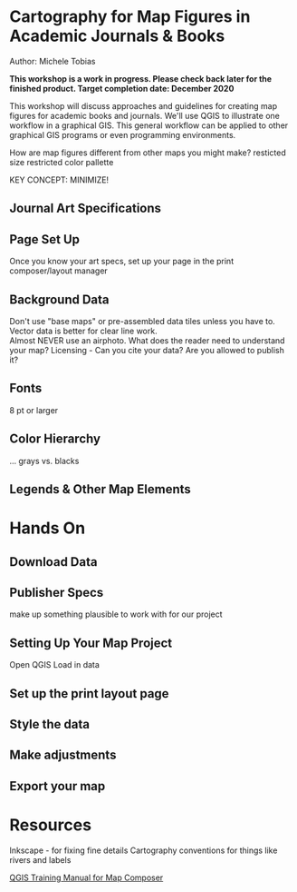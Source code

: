 # Cartography for Map Figures in Academic Journals & Books

Author: Michele Tobias

**This workshop is a work in progress.  Please check back later for the finished product.  Target completion date: December 2020**

This workshop will discuss approaches and guidelines for creating map figures for academic books and journals.  We'll use QGIS to illustrate one workflow in a graphical GIS.  This general workflow can be applied to other graphical GIS programs or even programming environments.

How are map figures different from other maps you might make?
resticted size
restricted color pallette


KEY CONCEPT: MINIMIZE!


## Journal Art Specifications


## Page Set Up
Once you know your art specs, set up your page in the print composer/layout manager

## Background Data
Don't use "base maps" or pre-assembled data tiles unless you have to.  Vector data is better for clear line work.  
Almost NEVER use an airphoto.
What does the reader need to understand your map?
Licensing - Can you cite your data?  Are you allowed to publish it?


## Fonts
8 pt or larger

## Color Hierarchy
... grays vs. blacks


## Legends & Other Map Elements



# Hands On

## Download Data
## Publisher Specs 
make up something plausible to work with for our project
## Setting Up Your Map Project
Open QGIS
Load in data
## Set up the print layout page
## Style the data
## Make adjustments
## Export your map



# Resources
Inkscape - for fixing fine details
Cartography conventions for things like rivers and labels

[QGIS Training Manual for Map Composer](https://docs.qgis.org/3.10/en/docs/training_manual/map_composer/index.html)
